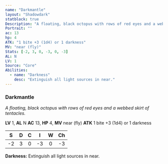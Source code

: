 ```yaml
---
name: "Darkmantle"
layout: "Shadowdark"
statblock: true
Description: "A floating, black octopus with rows of red eyes and a webbed skirt of tentacles."
Portrait: ""
ac: 13
hp: 4
ATK: "1 bite +3 (1d4) or 1 darkness"
MV: "near (fly)"
Stats: [-2, 3, 0, -3, 0, -3]
AL: N
LV: 1
Source: "Core"
Abilities:
  - name: "Darkness"
    desc: "Extinguish all light sources in near."
---
```


### Darkmantle

_A floating, black octopus with rows of red eyes and a webbed skirt of tentacles._

**LV** 1, **AL** N
**AC** 13, **HP** 4, **MV** near (fly)
**ATK** 1 bite +3 (1d4) or 1 darkness

|  S  |  D  |  C  |  I  |  W  |  Ch  |
|:---:|:---:|:---:|:---:|:---:|:----:|
| -2 | 3 | 0 | -3 | 0 | -3 |

**Darkness:** Extinguish all light sources in near.

